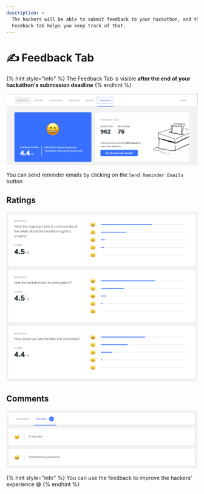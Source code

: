 ```yaml
---
description: >-
  The hackers will be able to submit feedback to your hackathon, and the
  Feedback Tab helps you keep track of that.
---
```


# ✍ Feedback Tab

{% hint style="info" %}
The Feedback Tab is visible **after the end of your hackathon's submission deadline**
{% endhint %}

![](../../.gitbook/assets/image%20%2818%29.png)

You can send reminder emails by clicking on the `Send Reminder Emails` button

## **Ratings**

![View the Rating and distribution of each aspect of your hackathon](../../.gitbook/assets/image%20%2848%29.png)

## Comments

![Hackers can also leave comments about your hackathon](../../.gitbook/assets/image%20%2828%29.png)

{% hint style="info" %}
You can use the feedback to improve the hackers' experience 😄
{% endhint %}

